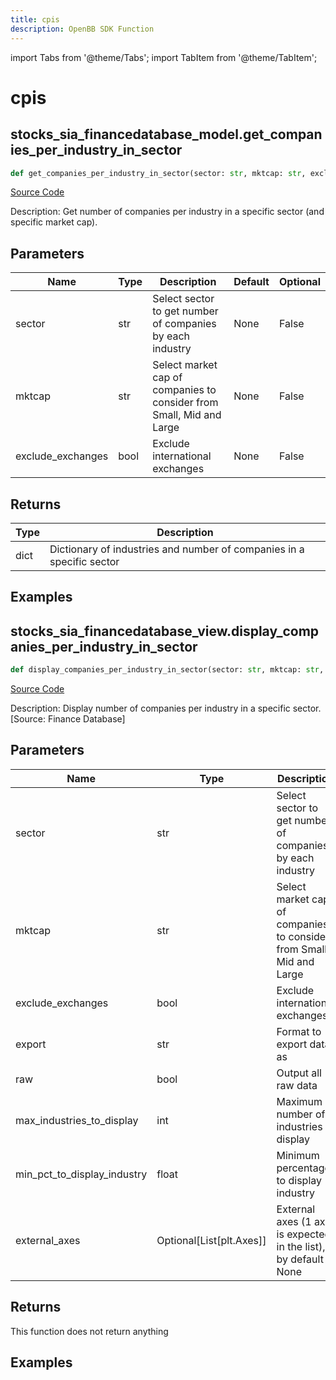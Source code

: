 ```yaml
---
title: cpis
description: OpenBB SDK Function
---
```


import Tabs from '@theme/Tabs';
import TabItem from '@theme/TabItem';

# cpis

<Tabs>
<TabItem value="model" label="Model" default>

## stocks_sia_financedatabase_model.get_companies_per_industry_in_sector

```python title='openbb_terminal/stocks/sector_industry_analysis/financedatabase_model.py'
def get_companies_per_industry_in_sector(sector: str, mktcap: str, exclude_exchanges: bool) -> dict:
```
[Source Code](https://github.com/OpenBB-finance/OpenBBTerminal/tree/main/openbb_terminal/stocks/sector_industry_analysis/financedatabase_model.py#L309)

Description: Get number of companies per industry in a specific sector (and specific market cap).

## Parameters

| Name | Type | Description | Default | Optional |
| ---- | ---- | ----------- | ------- | -------- |
| sector | str | Select sector to get number of companies by each industry | None | False |
| mktcap | str | Select market cap of companies to consider from Small, Mid and Large | None | False |
| exclude_exchanges | bool | Exclude international exchanges | None | False |

## Returns

| Type | Description |
| ---- | ----------- |
| dict | Dictionary of industries and number of companies in a specific sector |

## Examples



</TabItem>
<TabItem value="view" label="View">

## stocks_sia_financedatabase_view.display_companies_per_industry_in_sector

```python title='openbb_terminal/stocks/sector_industry_analysis/financedatabase_view.py'
def display_companies_per_industry_in_sector(sector: str, mktcap: str, exclude_exchanges: bool, export: str, raw: bool, max_industries_to_display: int, min_pct_to_display_industry: float, external_axes: Optional[List[matplotlib.axes._axes.Axes]]) -> None:
```
[Source Code](https://github.com/OpenBB-finance/OpenBBTerminal/tree/main/openbb_terminal/stocks/sector_industry_analysis/financedatabase_view.py#L526)

Description: Display number of companies per industry in a specific sector. [Source: Finance Database]

## Parameters

| Name | Type | Description | Default | Optional |
| ---- | ---- | ----------- | ------- | -------- |
| sector | str | Select sector to get number of companies by each industry | None | False |
| mktcap | str | Select market cap of companies to consider from Small, Mid and Large | None | False |
| exclude_exchanges | bool | Exclude international exchanges | None | False |
| export | str | Format to export data as | None | False |
| raw | bool | Output all raw data | None | False |
| max_industries_to_display | int | Maximum number of industries to display | None | False |
| min_pct_to_display_industry | float | Minimum percentage to display industry | None | False |
| external_axes | Optional[List[plt.Axes]] | External axes (1 axis is expected in the list), by default None | None | True |

## Returns

This function does not return anything

## Examples



</TabItem>
</Tabs>